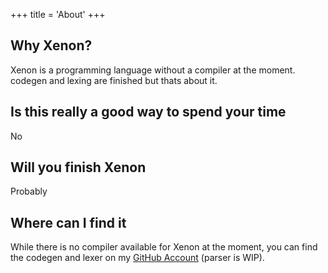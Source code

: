 +++
title = 'About'
+++

## Why Xenon?

Xenon is a programming language without a compiler at the moment. codegen and lexing are finished but thats about it.

## Is this really a good way to spend your time

No

## Will you finish Xenon

Probably

## Where can I find it

While there is no compiler available for Xenon at the moment, you can find the codegen and lexer on my [GitHub Account](https://github.com/ApplePieCodes) (parser is WIP).
